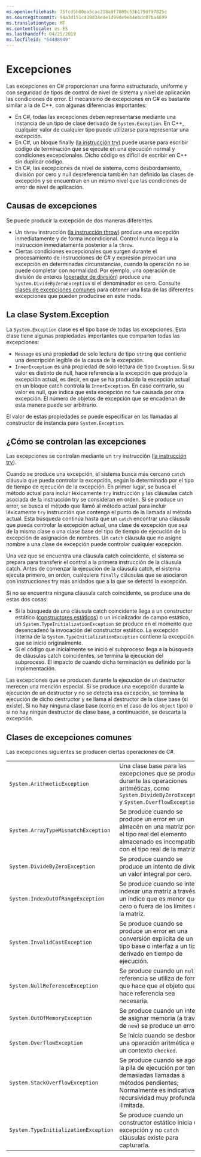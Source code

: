 ```yaml
---
ms.openlocfilehash: 75fcd5b00ea5cac218a9f7809c53b179df97825c
ms.sourcegitcommit: 94a3d151c438d34ede1d99de9eb4ebdc07ba4699
ms.translationtype: MT
ms.contentlocale: es-ES
ms.lasthandoff: 04/25/2019
ms.locfileid: "64488949"
---
```

# <a name="exceptions"></a>Excepciones

Las excepciones en C# proporcionan una forma estructurada, uniforme y con seguridad de tipos de control de nivel de sistema y nivel de aplicación las condiciones de error. El mecanismo de excepciones en C# es bastante similar a la de C++, con algunas diferencias importantes:

*  En C#, todas las excepciones deben representarse mediante una instancia de un tipo de clase derivado de `System.Exception`. En C++, cualquier valor de cualquier tipo puede utilizarse para representar una excepción.
*  En C#, un bloque finally ([la instrucción try](statements.md#the-try-statement)) puede usarse para escribir código de terminación que se ejecute en una ejecución normal y condiciones excepcionales. Dicho código es difícil de escribir en C++ sin duplicar código.
*  En C#, las excepciones de nivel de sistema, como desbordamiento, división por cero y null desreferencia también han definido las clases de excepción y se encuentran en un mismo nivel que las condiciones de error de nivel de aplicación.

## <a name="causes-of-exceptions"></a>Causas de excepciones

Se puede producir la excepción de dos maneras diferentes.

*  Un `throw` instrucción ([la instrucción throw](statements.md#the-throw-statement)) produce una excepción inmediatamente y de forma incondicional. Control nunca llega a la instrucción inmediatamente posterior a la `throw`.
*  Ciertas condiciones excepcionales que surgen durante el procesamiento de instrucciones de C# y expresión provocan una excepción en determinadas circunstancias, cuando la operación no se puede completar con normalidad. Por ejemplo, una operación de división de enteros ([operador de división](expressions.md#division-operator)) produce una `System.DivideByZeroException` si el denominador es cero. Consulte [clases de excepciones comunes](exceptions.md#common-exception-classes) para obtener una lista de las diferentes excepciones que pueden producirse en este modo.

## <a name="the-systemexception-class"></a>La clase System.Exception

La `System.Exception` clase es el tipo base de todas las excepciones. Esta clase tiene algunas propiedades importantes que comparten todas las excepciones:

*  `Message` es una propiedad de solo lectura de tipo `string` que contiene una descripción legible de la causa de la excepción.
*  `InnerException` es una propiedad de solo lectura de tipo `Exception`. Si su valor es distinto de null, hace referencia a la excepción que produjo la excepción actual, es decir, en que se ha producido la excepción actual en un bloque catch controla la `InnerException`. En caso contrario, su valor es null, que indica que esta excepción no fue causada por otra excepción. El número de objetos de excepción que se encadenan de esta manera puede ser arbitrario.

El valor de estas propiedades se puede especificar en las llamadas al constructor de instancia para `System.Exception`.

## <a name="how-exceptions-are-handled"></a>¿Cómo se controlan las excepciones

Las excepciones se controlan mediante un `try` instrucción ([la instrucción try](statements.md#the-try-statement)).

Cuando se produce una excepción, el sistema busca más cercano `catch` cláusula que pueda controlar la excepción, según lo determinado por el tipo de tiempo de ejecución de la excepción. En primer lugar, se busca el método actual para incluir léxicamente `try` instrucción y las cláusulas catch asociada de la instrucción try se consideran en orden. Si se produce un error, se busca el método que llamó al método actual para incluir léxicamente `try` instrucción que contenga el punto de la llamada al método actual. Esta búsqueda continúa hasta que un `catch` encontrar una cláusula que pueda controlar la excepción actual, una clase de excepción que sea de la misma clase o una clase base del tipo de tiempo de ejecución de la excepción de asignación de nombres. Un `catch` cláusula que no asigne nombre a una clase de excepción puede controlar cualquier excepción.

Una vez que se encuentra una cláusula catch coincidente, el sistema se prepara para transferir el control a la primera instrucción de la cláusula catch. Antes de comenzar la ejecución de la cláusula catch, el sistema ejecuta primero, en orden, cualquiera `finally` cláusulas que se asociaron con instrucciones try más anidados que a la que se detectó la excepción.

Si no se encuentra ninguna cláusula catch coincidente, se produce una de estas dos cosas:

*  Si la búsqueda de una cláusula catch coincidente llega a un constructor estático ([constructores estáticos](classes.md#static-constructors)) o un inicializador de campo estático, un `System.TypeInitializationException` se produce en el momento que desencadenó la invocación del constructor estático. La excepción interna de la `System.TypeInitializationException` contiene la excepción que se inició originalmente.
*  Si el código que inicialmente se inició el subproceso llega a la búsqueda de cláusulas catch coincidentes, se termina la ejecución del subproceso. El impacto de cuando dicha terminación es definido por la implementación.

Las excepciones que se producen durante la ejecución de un destructor merecen una mención especial. Si se produce una excepción durante la ejecución de un destructor y no se detecta esa excepción, se termina la ejecución de dicho destructor y se llama al destructor de la clase base (si existe). Si no hay ninguna clase base (como en el caso de los `object` tipo) o si no hay ningún destructor de clase base, a continuación, se descarta la excepción.

## <a name="common-exception-classes"></a>Clases de excepciones comunes

Las excepciones siguientes se producen ciertas operaciones de C#.

|                                      |                |
|--------------------------------------|----------------|
| `System.ArithmeticException`         | Una clase base para las excepciones que se producen durante las operaciones aritméticas, como `System.DivideByZeroException` y `System.OverflowException`. | 
| `System.ArrayTypeMismatchException`  | Se produce cuando se produce un error en un almacén en una matriz porque el tipo real del elemento almacenado es incompatible con el tipo real de la matriz. | 
| `System.DivideByZeroException`       | Se produce cuando se produce un intento de dividir un valor integral por cero. | 
| `System.IndexOutOfRangeException`    | Se produce cuando se intenta indexar una matriz a través de un índice que es menor que cero o fuera de los límites de la matriz. | 
| `System.InvalidCastException`        | Se produce cuando se produce un error en una conversión explícita de un tipo base o interfaz a un tipo derivado en tiempo de ejecución. | 
| `System.NullReferenceException`      | Se produce cuando un `null` referencia se utiliza de forma que hace que el objeto que se hace referencia sea necesaria. | 
| `System.OutOfMemoryException`        | Se produce cuando un intento de asignar memoria (a través de `new`) se produce un error. | 
| `System.OverflowException`           | Se inicia cuando se desborda una operación aritmética en un contexto `checked`. | 
| `System.StackOverflowException`      | Se produce cuando se agota la pila de ejecución por tener demasiadas llamadas a métodos pendientes; Normalmente es indicativa de recursividad muy profunda o ilimitada. | 
| `System.TypeInitializationException` | Se produce cuando un constructor estático inicia una excepción y no `catch` cláusulas existe para capturarla. | 
